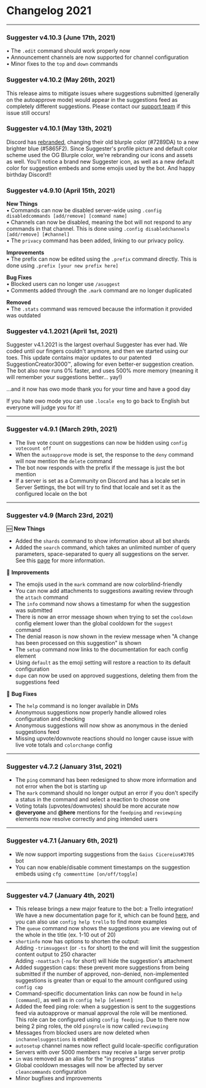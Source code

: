 # Changelog 2021
---
### Suggester v4.10.3 (June 17th, 2021)
• The `.edit` command should work properly now\
• Announcement channels are now supported for channel configuration\
• Minor fixes to the `top` and `down` commands

### Suggester v4.10.2 (May 26th, 2021)
This release aims to mitigate issues where suggestions submitted (generally on the autoapprove mode) would appear in the suggestions feed as completely different suggestions. 
Please contact our [support team](https://suggester.js.org/support) if this issue still occurs! 

### Suggester v4.10.1 (May 13th, 2021)
Discord has [rebranded](https://dis.gd/ournewlook), changing their old blurple color (#7289DA) to a new brighter blue (#5865F2). Since Suggester's profile picture and default color scheme used the OG Blurple color, we're rebranding our icons and assets as well. You'll notice a brand new Suggester icon, as well as a new default color for suggestion embeds and some emojis used by the bot. And happy birthday Discord!!

### Suggester v4.9.10 (April 15th, 2021)

**New Things**\
• Commands can now be disabled server-wide using `.config disabledcommands [add/remove] [command name]`\
• Channels can now be disabled, meaning the bot will not respond to any commands in that channel. This is done using `.config disabledchannels [add/remove] [#channel]`\
• The `privacy` command has been added, linking to our privacy policy.

**Improvements**\
• The prefix can now be edited using the `.prefix` command directly. This is done using `.prefix [your new prefix here]`

**Bug Fixes**\
• Blocked users can no longer use `/asuggest`\
• Comments added through the `.mark` command are no longer duplicated

**Removed**\
• The `.stats` command was removed because the information it provided was outdated

### Suggester v4.1.2021 (April 1st, 2021)
Suggester v4.1.2021 is the largest overhaul Suggester has ever had. We coded until our fingers couldn't anymore, and then we started using our toes. This update contains major updates to our patented SuggestionCreator3000™, allowing for even better-er suggestion creation. The bot also now runs 0% faster, and uses 500% more memory (meaning it will remember your suggestions better... yay!) 

...and it now has owo mode
thank you for your time and have a good day

If you hate owo mode you can use `.locale eng` to go back to English but everyone will judge you for it! 

---
### Suggester v4.9.1 (March 29th, 2021)
- The live vote count on suggestions can now be hidden using `config votecount off`
- When the `autoapprove` mode is set, the response to the `deny` command will now mention the `delete` command
- The bot now responds with the prefix if the message is just the bot mention
- If a server is set as a Community on Discord and has a locale set in Server Settings, the bot will try to find that locale and set it as the configured locale on the bot 

---
### Suggester v4.9 (March 23rd, 2021)
🆕 **New Things**
- Added the `shards` command to show information about all bot shards
- Added the `search` command, which takes an unlimited number of query parameters, space-separated to query all suggestions on the server. See this [page](topics/search.md) for more information.

🔧 **Improvements**
- The emojis used in the `mark` command are now colorblind-friendly
- You can now add attachments to suggestions awaiting review through the `attach` command
- The `info` command now shows a timestamp for when the suggestion was submitted
- There is now an error message shown when trying to set the `cooldown` config element lower than the global cooldown for the `suggest` command
- The denial reason is now shown in the review message when "A change has been processed on this suggestion" is shown
- The `setup` command now links to the documentation for each config element
- Using `default` as the emoji setting will restore a reaction to its default configuration
- `dupe` can now be used on approved suggestions, deleting them from the suggestions feed

🐛  **Bug Fixes**
- The `help` command is no longer available in DMs
- Anonymous suggestions now properly handle allowed roles configuration and checking
- Anonymous suggestions will now show as anonymous in the denied suggestions feed
- Missing upvote/downvote reactions should no longer cause issue with live vote totals and `colorchange` config

---
### Suggester v4.7.2 (January 31st, 2021)
- The `ping` command has been redesigned to show more information and not error when the bot is starting up
- The `mark` command should no longer output an error if you don't specify a status in the command and select a reaction to choose one
- Voting totals (upvotes/downvotes) should be more accurate now
- **@everyone** and **@here** mentions for the `feedping` and `reviewping` elements now resolve correctly and ping intended users


---
### Suggester v4.7.1 (January 6th, 2021)
- We now support importing suggestions from the `Gaius Cicereius#3705` bot
- You can now enable/disable comment timestamps on the suggestion embeds using `cfg commenttime [on/off/toggle]` 

---
### Suggester v4.7 (January 4th, 2021)
- This release brings a new major feature to the bot: a Trello integration! We have a new documentation page for it, which can be found [here](/topics/trello/intro.md), and you can also use `config help trello` to find more examples
- The `queue` command now shows the suggestions you are viewing out of the whole in the title (ex. 1-10 out of 20)
- `shortinfo` now has options to shorten the output:\
Adding `-trimsuggest` (or `-ts` for short) to the end will limit the suggestion content output to 250 character\
Adding `-noattach` (`-na` for short) will hide the suggestion's attachment
- Added suggestion caps: these prevent more suggestions from being submitted if the number of approved, non-denied, non-implemented suggestions is greater than or equal to the amount configured using `config cap`
- Command-specific documentation links can now be found in `help [command]`, as well as in `config help [element]`
- Added the feed ping role: when a suggestion is sent to the suggestions feed via autoapprove or manual approval the role will be mentioned. This role can be configured using `config feedping`. Due to there now being 2 ping roles, the old `pingrole` is now called `reviewping`
- Messages from blocked users are now deleted when `inchannelsuggestions` is enabled
- `autosetup` channel names now reflect guild locale-specific configuration
- Servers with over 5000 members may receive a large server protip
- `in` was removed as an alias for  the "in progress" status
- Global cooldown messages will now be affected by server `cleancommands` configuration
- Minor bugfixes and improvements

